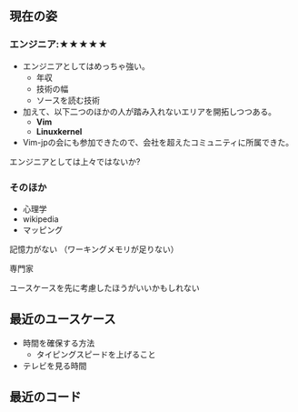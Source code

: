## 現在の姿



### エンジニア:★★★★★

- エンジニアとしてはめっちゃ強い。
  - 年収
  - 技術の幅
  - ソースを読む技術
- 加えて、以下二つのほかの人が踏み入れないエリアを開拓しつつある。
  - **Vim**
  - **Linuxkernel**
- Vim-jpの会にも参加できたので、会社を超えたコミュニティに所属できた。

エンジニアとしては上々ではないか?


### そのほか

- 心理学
- wikipedia
- マッピング




記憶力がない
（ワーキングメモリが足りない）

専門家

ユースケースを先に考慮したほうがいいかもしれない



## 最近のユースケース

- 時間を確保する方法
  - タイピングスピードを上げること
- テレビを見る時間












## 最近のコード



